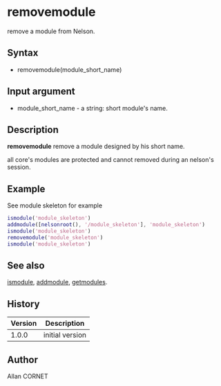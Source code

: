 

# removemodule

remove a module from Nelson.

## Syntax

- removemodule(module_short_name)

## Input argument

 - module_short_name - a string: short module's name.

## Description


  <p><b>removemodule</b> remove a module designed by his short name.</p>
  <p>all core's modules are protected and cannot removed during an nelson's session.</p>


## Example

See module skeleton for example
```matlab
ismodule('module_skeleton')
addmodule([nelsonroot(), '/module_skeleton'], 'module_skeleton')
ismodule('module_skeleton')
removemodule('module_skeleton')
ismodule('module_skeleton')
```

## See also

[ismodule](ismodule.md), [addmodule](removemodule.md), [getmodules](getmodules.md).
## History

|Version|Description|
|------|------|
|1.0.0|initial version|


## Author

Allan CORNET



